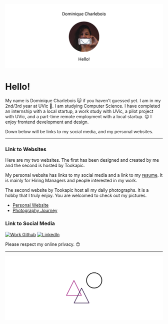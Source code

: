![Header Image](images/Header.png)

# Hello!

My name is Dominique Charlebois 🐱 if you haven't guessed yet. I am in my 2nd/3rd year at UVic 🎉. I am studying Computer Science. I have completed an internship with a local startup, a work study with UVic, a pilot project with UVic, and a part-time remote employment with a local startup. 😊 I enjoy frontend development and design. 

Down below will be links to my social media, and my personal websites. 

---

### Link to Websites

Here are my two websites. The first has been designed and created by me and the second is hosted by Tookapic.

My personal website has links to my social media and a link to my [resume](http://dominiquecharlebois.com/resume). It is mainly for Hiring Managers and people interested in my work.

The second website by Tookapic host all my daily photographs. It is a hobby that I truly enjoy. You are welcomed to check out my pictures.

* [Personal Website](http://dominiquecharlebois.com/ "Website")
* [Photography Journey](https://tookapic.com/flytewizard "Photography Journey")

### Link to Social Media

[![Work Github](https://img.shields.io/badge/Work%20Github-Dominique%20Charlebois-lightgrey.svg?colorA=373a3c&colorB=9f9f9f&style=flat)](https://github.com/dominiquecharlebois)
[![LinkedIn](https://img.shields.io/badge/LinkedIn-Dominique%20Charlebois-blue.svg?colorA=373a3c&colorB=0077b5&style=flat)](https://www.linkedin.com/in/dominiquecharlebois/)

Please respect my online privacy. 😊

---

<img src="images/Signature.png">
